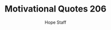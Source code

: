 ---
image: /assets/img/mq/mq_206_graham.png
title: Motivational Quotes 206
categories:
  - Motivational Quotes
author: Hope Staff
notes: Motivational Quotes 206
embed: >-
  EMBED_GOES_HERE
transcript: >-
  SOME LINES OF TEXT START HERE
---